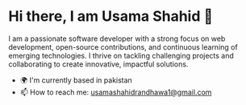 <h1>Hi there, I am Usama Shahid 👋</h1>

I am a passionate software developer with a strong focus on web development, open-source contributions, and continuous learning of emerging technologies. I thrive on tackling challenging projects and collaborating to create innovative, impactful solutions.

+ 🌍 I'm currently based in pakistan
+ 📫 How to reach me: usamashahidrandhawa1@gmail.com






